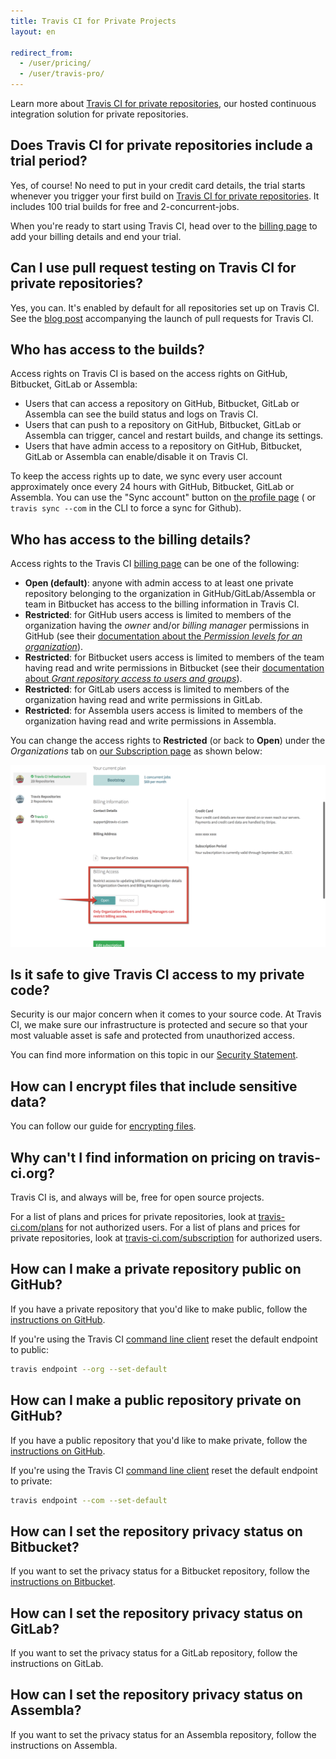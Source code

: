 ```yaml
---
title: Travis CI for Private Projects
layout: en

redirect_from:
  - /user/pricing/
  - /user/travis-pro/
---
```


Learn more about [Travis CI for private repositories](https://travis-ci.com), our hosted
continuous integration solution for private repositories.

## Does Travis CI for private repositories include a trial period?

Yes, of course! No need to put in your credit card details, the trial starts whenever you trigger your first build on [Travis CI for private repositories](https://travis-ci.com). It includes 100 trial builds for free and 2-concurrent-jobs.

When you're ready to start using Travis CI, head over to the [billing page](https://travis-ci.com/plans) to add your billing details and end your trial.

## Can I use pull request testing on Travis CI for private repositories?

Yes, you can. It's enabled by default for all repositories set up on Travis CI. See
the [blog post](https://blog.travis-ci.com/announcing-pull-request-support/) accompanying the launch of pull requests for Travis CI.

## Who has access to the builds?

Access rights on Travis CI is based on the access rights on GitHub, Bitbucket, GitLab or Assembla:

- Users that can access a repository on GitHub, Bitbucket, GitLab or Assembla can see the build status and logs on Travis CI.
- Users that can push to a repository on GitHub, Bitbucket, GitLab or Assembla can trigger, cancel and restart builds, and change its settings.
- Users that have admin access to a repository on GitHub, Bitbucket, GitLab or Assembla can enable/disable it on Travis CI.

To keep the access rights up to date, we sync every user account approximately once every 24 hours with GitHub, Bitbucket, GitLab or Assembla. You can use the "Sync account" button on [the profile page](https://travis-ci.com/profile) ( or `travis sync --com` in the CLI to force a sync for Github).

## Who has access to the billing details?

Access rights to the Travis CI [billing page](https://travis-ci.com/account/subscription) can be one of the following:

- **Open (default)**: anyone with admin access to at least one private repository belonging to the organization in GitHub/GitLab/Assembla or team in Bitbucket has access to the billing information in Travis CI.
- **Restricted**: for GitHub users access is limited to members of the organization having the _owner_ and/or _billing manager_ permissions in GitHub (see their [documentation about the _Permission levels for an organization_](https://help.github.com/articles/permission-levels-for-an-organization/)).
- **Restricted**: for Bitbucket users access is limited to members of the team having read and write permissions in Bitbucket (see their [documentation about _Grant repository access to users and groups_](https://confluence.atlassian.com/bitbucket/grant-repository-access-to-users-and-groups-221449716.html)).
- **Restricted**: for GitLab users access is limited to members of the organization having read and write permissions in GitLab.
- **Restricted**: for Assembla users access is limited to members of the organization having read and write permissions in Assembla.

You can change the access rights to **Restricted** (or back to **Open**) under the *Organizations* tab on [our Subscription page](https://travis-ci.com/account/subscription) as shown below:

![Billing access toggle](/images/admin_only_toggle.png "Billing access toggle")

## Is it safe to give Travis CI access to my private code?

Security is our major concern when it comes to your source code. At Travis CI, we make sure our infrastructure is protected and secure so that your most valuable asset is safe and protected from unauthorized access.

You can find more information on this topic in our [Security Statement](https://docs.travis-ci.com/legal/security/).

## How can I encrypt files that include sensitive data?

You can follow our guide for [encrypting files](/user/encrypting-files/).

## Why can't I find information on pricing on travis-ci.org?

Travis CI is, and always will be, free for open source projects.

For a list of plans and prices for private repositories, look at
[travis-ci.com/plans](https://travis-ci.com/plans) for not authorized users.
For a list of plans and prices for private repositories, look at
[travis-ci.com/subscription](https://travis-ci.com/account/subscription) for authorized users.

## How can I make a private repository public on GitHub?

If you have a private repository that you'd like to make public, follow the [instructions on
GitHub](https://help.github.com/articles/making-a-private-repository-public/).

If you're using the Travis CI [command line client](https://github.com/travis-ci/travis.rb#readme)
   reset the default endpoint to public:

   ```sh
   travis endpoint --org --set-default
   ```

## How can I make a public repository private on GitHub?

If you have a public repository that you'd like to make private, follow the [instructions on
GitHub](https://help.github.com/articles/making-a-public-repository-private/).

If you're using the Travis CI [command line client](https://github.com/travis-ci/travis.rb#readme)
   reset the default endpoint to private:

   ```sh
   travis endpoint --com --set-default
   ```
   
## How can I set the repository privacy status on Bitbucket?

If you want to set the privacy status for a Bitbucket repository, follow the [instructions on
Bitbucket](https://confluence.atlassian.com/bitbucket/make-a-repo-private-or-public-221449724.html).


## How can I set the repository privacy status on GitLab?

If you want to set the privacy status for a GitLab repository, follow the instructions on
GitLab.

## How can I set the repository privacy status on Assembla?

If you want to set the privacy status for an Assembla repository, follow the instructions on
Assembla.

